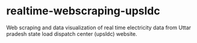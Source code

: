 # realtime-webscraping-upsldc
Web scraping and data visualization of real time electricity data from Uttar pradesh state load dispatch center (upsldc) website.
